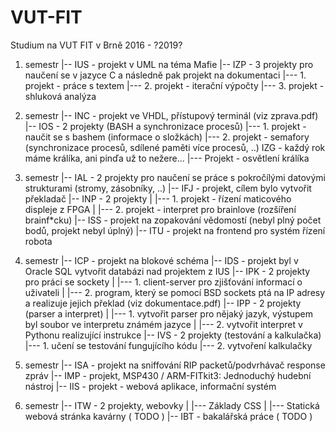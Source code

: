 # VUT-FIT
Studium na VUT FIT v Brně 2016 - ?2019?

1. semestr
    |--	IUS - projekt v UML na téma Mafie
    |--	IZP - 3 projekty pro naučení se v jazyce C a následně pak projekt na dokumentaci
	 |---	1. projekt - práce s textem
	 |---	2. projekt - iterační výpočty
	 |---	3. projekt - shluková analýza

2. semestr
    |--	INC - projekt ve VHDL, přístupový terminál (viz zprava.pdf)
    |--	IOS - 2 projekty (BASH a synchronizace procesů)
	 |---	1. projekt - naučit se s bashem (informace o složkách)
	 |---	2. projekt - semafory (synchronizace procesů, sdílené paměti více procesů, ..)
	IZG - každý rok máme králíka, ani pinďa už to nežere...
	 |---	Projekt - osvětlení králíka
		
3. semestr
    |--	IAL - 2 projekty pro naučení se práce s pokročílými datovými strukturami (stromy, zásobníky, ..)
    |--	IFJ - projekt, cílem bylo vytvořit překladač
    |--	INP - 2 projekty
    |	 |---	1. projekt - řízení maticového displeje z FPGA
    |	 |---	2. projekt - interpret pro brainlove (rozšíření brainf*cku)
    |--	ISS - projekt na zopakování vědomostí (nebyl plný počet bodů, projekt nebyl úplný)
    |--	ITU - projekt na frontend pro systém řízení robota

4. semestr
   |--	ICP - projekt na blokové schéma
   |--	IDS - projekt byl v Oracle SQL vytvořit databázi nad projektem z IUS
   |--	IPK - 2 projekty pro práci se sockety
   |	 |---	1. client-server pro zjišťování informací o uživateli
   |	 |---	2. program, který se pomocí BSD sockets ptá na IP adresy a realizuje jejich překlad (viz dokumentace.pdf)
   |--	IPP - 2 projekty (parser a interpret)
   |	 |---	1. vytvořit parser pro nějaký jazyk, výstupem byl soubor ve interpretu známém jazyce
   |	 |---	2. vytvořit interpret v Pythonu realizující instrukce
   |--	IVS - 2 projekty (testování a kalkulačka)
	 |---	1. učení se testování fungujícího kódu
	 |---	2. vytvoření kalkulačky

5. semestr
   |--  ISA - projekt na sniffování RIP packetů/podvrhávač response zpráv
   |--  IMP - projekt, MSP430 / ARM-FITkit3: Jednoduchý hudební nástroj
   |--  IIS - projekt - webová aplikace, informační systém
  
6. semestr
   |--	ITW - 2 projekty, webovky
   |     |---   Základy CSS
   |     |---   Statická webová stránka kavárny ( TODO )
   |--	IBT - bakalářská práce ( TODO )
  